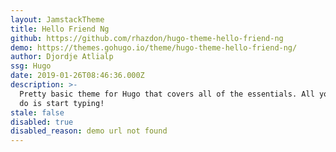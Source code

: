 ```yaml
---
layout: JamstackTheme
title: Hello Friend Ng
github: https://github.com/rhazdon/hugo-theme-hello-friend-ng
demo: https://themes.gohugo.io/theme/hugo-theme-hello-friend-ng/
author: Djordje Atlialp
ssg: Hugo
date: 2019-01-26T08:46:36.000Z
description: >-
  Pretty basic theme for Hugo that covers all of the essentials. All you have to
  do is start typing!
stale: false
disabled: true
disabled_reason: demo url not found
---
```

